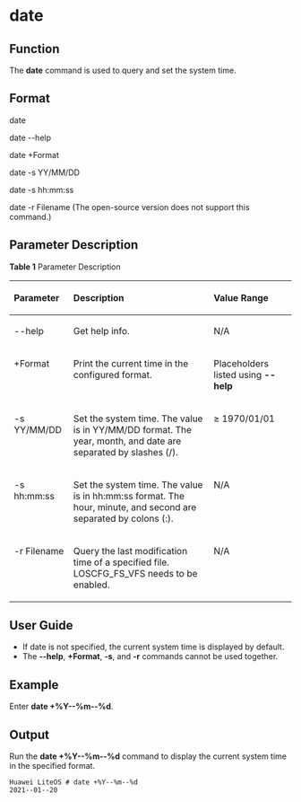# date<a name="EN-US_TOPIC_0312409023"></a>

## Function<a name="en-us_topic_0175230538_section676257315176"></a>

The  **date** command is used to query and set the system time.

## Format<a name="en-us_topic_0175230538_section3096931815176"></a>

date

date  --help

date  +Format

date  -s  YY/MM/DD

date  -s  hh:mm:ss

date -r Filename \(The open-source version does not support this command.\)

## Parameter Description<a name="en-us_topic_0175230538_section2805486115176"></a>

**Table  1**  Parameter Description

<a name="en-us_topic_0175230538_table5785124015176"></a>
<table><thead align="left"><tr id="en-us_topic_0175230538_row3935748315176"><th class="cellrowborder" valign="top" width="21.099999999999998%" id="mcps1.2.4.1.1"><p id="en-us_topic_0175230538_p3383958815176"><a name="en-us_topic_0175230538_p3383958815176"></a><a name="en-us_topic_0175230538_p3383958815176"></a>Parameter</p>
</th>
<th class="cellrowborder" valign="top" width="49.69%" id="mcps1.2.4.1.2"><p id="en-us_topic_0175230538_p5665211315176"><a name="en-us_topic_0175230538_p5665211315176"></a><a name="en-us_topic_0175230538_p5665211315176"></a>Description</p>
</th>
<th class="cellrowborder" valign="top" width="29.21%" id="mcps1.2.4.1.3"><p id="en-us_topic_0175230538_p2541845915176"><a name="en-us_topic_0175230538_p2541845915176"></a><a name="en-us_topic_0175230538_p2541845915176"></a>Value Range</p>
</th>
</tr>
</thead>
<tbody><tr id="en-us_topic_0175230538_row4562928915176"><td class="cellrowborder" valign="top" width="21.099999999999998%" headers="mcps1.2.4.1.1 "><p id="en-us_topic_0175230538_p26790210135033"><a name="en-us_topic_0175230538_p26790210135033"></a><a name="en-us_topic_0175230538_p26790210135033"></a>--help</p>
</td>
<td class="cellrowborder" valign="top" width="49.69%" headers="mcps1.2.4.1.2 "><p id="en-us_topic_0175230538_p59863311135138"><a name="en-us_topic_0175230538_p59863311135138"></a><a name="en-us_topic_0175230538_p59863311135138"></a>Get help info.</p>
</td>
<td class="cellrowborder" valign="top" width="29.21%" headers="mcps1.2.4.1.3 "><p id="en-us_topic_0175230538_p2930806135233"><a name="en-us_topic_0175230538_p2930806135233"></a><a name="en-us_topic_0175230538_p2930806135233"></a>N/A</p>
</td>
</tr>
<tr id="en-us_topic_0175230538_row62510682135012"><td class="cellrowborder" valign="top" width="21.099999999999998%" headers="mcps1.2.4.1.1 "><p id="en-us_topic_0175230538_p4092812213513"><a name="en-us_topic_0175230538_p4092812213513"></a><a name="en-us_topic_0175230538_p4092812213513"></a>+Format</p>
</td>
<td class="cellrowborder" valign="top" width="49.69%" headers="mcps1.2.4.1.2 "><p id="en-us_topic_0175230538_p62477151135146"><a name="en-us_topic_0175230538_p62477151135146"></a><a name="en-us_topic_0175230538_p62477151135146"></a>Print the current time in the configured format.</p>
</td>
<td class="cellrowborder" valign="top" width="29.21%" headers="mcps1.2.4.1.3 "><p id="en-us_topic_0175230538_p50435944135242"><a name="en-us_topic_0175230538_p50435944135242"></a><a name="en-us_topic_0175230538_p50435944135242"></a>Placeholders listed using <strong id="en-us_topic_0175230538_b1288219138113"><a name="en-us_topic_0175230538_b1288219138113"></a><a name="en-us_topic_0175230538_b1288219138113"></a>--help</strong></p>
</td>
</tr>
<tr id="en-us_topic_0175230538_row5365911213508"><td class="cellrowborder" valign="top" width="21.099999999999998%" headers="mcps1.2.4.1.1 "><p id="en-us_topic_0175230538_p60074205135110"><a name="en-us_topic_0175230538_p60074205135110"></a><a name="en-us_topic_0175230538_p60074205135110"></a>-s YY/MM/DD</p>
</td>
<td class="cellrowborder" valign="top" width="49.69%" headers="mcps1.2.4.1.2 "><p id="en-us_topic_0175230538_p32125931135151"><a name="en-us_topic_0175230538_p32125931135151"></a><a name="en-us_topic_0175230538_p32125931135151"></a>Set the system time. The value is in YY/MM/DD format. The year, month, and date are separated by slashes (/). </p>
</td>
<td class="cellrowborder" valign="top" width="29.21%" headers="mcps1.2.4.1.3 "><p id="en-us_topic_0175230538_p25441007135232"><a name="en-us_topic_0175230538_p25441007135232"></a><a name="en-us_topic_0175230538_p25441007135232"></a>≥ 1970/01/01</p>
</td>
</tr>
<tr id="en-us_topic_0175230538_row3084225516144"><td class="cellrowborder" valign="top" width="21.099999999999998%" headers="mcps1.2.4.1.1 "><p id="en-us_topic_0175230538_p1519475816144"><a name="en-us_topic_0175230538_p1519475816144"></a><a name="en-us_topic_0175230538_p1519475816144"></a>-s  hh:mm:ss</p>
</td>
<td class="cellrowborder" valign="top" width="49.69%" headers="mcps1.2.4.1.2 "><p id="en-us_topic_0175230538_p973195117445"><a name="en-us_topic_0175230538_p973195117445"></a><a name="en-us_topic_0175230538_p973195117445"></a>Set the system time. The value is in hh:mm:ss format. The hour, minute, and second are separated by colons (:).</p>
</td>
<td class="cellrowborder" valign="top" width="29.21%" headers="mcps1.2.4.1.3 "><p id="en-us_topic_0175230538_p24727246446"><a name="en-us_topic_0175230538_p24727246446"></a><a name="en-us_topic_0175230538_p24727246446"></a>N/A</p>
</td>
</tr>
<tr id="en-us_topic_0175230538_row34574578134959"><td class="cellrowborder" valign="top" width="21.099999999999998%" headers="mcps1.2.4.1.1 "><p id="en-us_topic_0175230538_p36895963135128"><a name="en-us_topic_0175230538_p36895963135128"></a><a name="en-us_topic_0175230538_p36895963135128"></a>-r Filename</p>
</td>
<td class="cellrowborder" valign="top" width="49.69%" headers="mcps1.2.4.1.2 "><p id="en-us_topic_0175230538_p51178271135217"><a name="en-us_topic_0175230538_p51178271135217"></a><a name="en-us_topic_0175230538_p51178271135217"></a>Query the last modification time of a specified file. LOSCFG_FS_VFS needs to be enabled.</p>
</td>
<td class="cellrowborder" valign="top" width="29.21%" headers="mcps1.2.4.1.3 "><p id="en-us_topic_0175230538_p40075877135229"><a name="en-us_topic_0175230538_p40075877135229"></a><a name="en-us_topic_0175230538_p40075877135229"></a>N/A</p>
</td>
</tr>
</tbody>
</table>

## User Guide<a name="en-us_topic_0175230538_section338301615176"></a>

-   If date is not specified, the current system time is displayed by default.
-   The  **--help**,  **+Format**,  **-s**, and  **-r**  commands cannot be used together.

## Example<a name="en-us_topic_0175230538_section4315602815176"></a>

Enter  **date +%Y--%m--%d**.

## Output<a name="en-us_topic_0175230538_section1440763015176"></a>

Run the  **date +%Y--%m--%d**  command to display the current system time in the specified format.

```
Huawei LiteOS # date +%Y--%m--%d
2021--01--20
```

